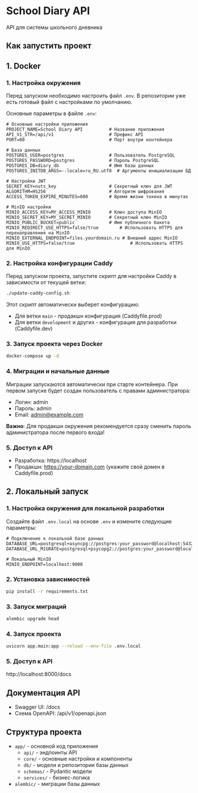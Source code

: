 # School Diary API

API для системы школьного дневника

## Как запустить проект

## 1. Docker

### 1. Настройка окружения

Перед запуском необходимо настроить файл `.env`. В репозитории уже есть готовый файл с настройками по умолчанию.

Основные параметры в файле `.env`:

```
# Основные настройки приложения
PROJECT_NAME=School Diary API          # Название приложения
API_V1_STR=/api/v1                     # Префикс API
PORT=80                                # Порт внутри контейнера

# База данных
POSTGRES_USER=postgres                 # Пользователь PostgreSQL
POSTGRES_PASSWORD=postgres             # Пароль PostgreSQL
POSTGRES_DB=diary_db                   # Имя базы данных
POSTGRES_INITDB_ARGS=--locale=ru_RU.utf8  # Аргументы инициализации БД

# Настройки JWT
SECRET_KEY=nuts_key                    # Секретный ключ для JWT
ALGORITHM=HS256                        # Алгоритм шифрования
ACCESS_TOKEN_EXPIRE_MINUTES=600        # Время жизни токена в минутах

# MinIO настройки
MINIO_ACCESS_KEY=MY_ACCESS_MINIO       # Ключ доступа MinIO
MINIO_SECRET_KEY=MY_SECRET_MINIO       # Секретный ключ MinIO
MINIO_PUBLIC_BUCKET=public             # Имя публичного бакета
MINIO_REDIRECT_USE_HTTPS=false/true        # Использовать HTTPS для перенаправления на MinIO
MINIO_EXTERNAL_ENDPOINT=files.yourdomain.ru # Внешний адрес MinIO
MINIO_USE_HTTPS=false/true                     # Использовать HTTPS для MinIO
```

### 2. Настройка конфигурации Caddy

Перед запуском проекта, запустите скрипт для настройки Caddy в зависимости от текущей ветки:
```bash
./update-caddy-config.sh
```

Этот скрипт автоматически выберет конфигурацию:
- Для ветки `main` - продакшн конфигурация (Caddyfile.prod)
- Для ветки `development` и других - конфигурация для разработки (Caddyfile.dev)

### 3. Запуск проекта через Docker
```bash
docker-compose up -d
```

### 4. Миграции и начальные данные

Миграции запускаются автоматически при старте контейнера. При первом запуске будет создан пользователь с правами администратора:

- Логин: admin
- Пароль: admin
- Email: admin@example.com

**Важно**: Для продакшн окружения рекомендуется сразу сменить пароль администратора после первого входа!

### 5. Доступ к API
- Разработка: https://localhost
- Продакшн: https://your-domain.com (укажите свой домен в Caddyfile.prod)

## 2. Локальный запуск

### 1. Настройка окружения для локальной разработки

Создайте файл `.env.local` на основе `.env` и измените следующие параметры:

```
# Подключение к локальной базе данных
DATABASE_URL=postgresql+asyncpg://postgres:your_password@localhost:5432/diary_db
DATABASE_URL_MIGRATE=postgresql+psycopg2://postgres:your_password@localhost:5432/diary_db

# Локальный MinIO
MINIO_ENDPOINT=localhost:9000
```

### 2. Установка зависимостей
```bash
pip install -r requirements.txt
```

### 3. Запуск миграций
```bash
alembic upgrade head
```

### 4. Запуск проекта
```bash
uvicorn app.main:app --reload --env-file .env.local
```

### 5. Доступ к API
http://localhost:8000/docs


## Документация API
- Swagger UI: /docs
- Схема OpenAPI: /api/v1/openapi.json

## Структура проекта
- `app/` - основной код приложения
  - `api/` - эндпоинты API
  - `core/` - основные настройки и компоненты
  - `db/` - модели и репозитории базы данных
  - `schemas/` - Pydantic модели
  - `services/` - бизнес-логика
- `alembic/` - миграции базы данных

